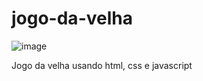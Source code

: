# jogo-da-velha

![image](https://github.com/Miguell-J/jogo-da-velha/assets/138534658/5b850f4e-1fde-4946-8217-d7986a5888fa)


Jogo da velha usando html, css e javascript

